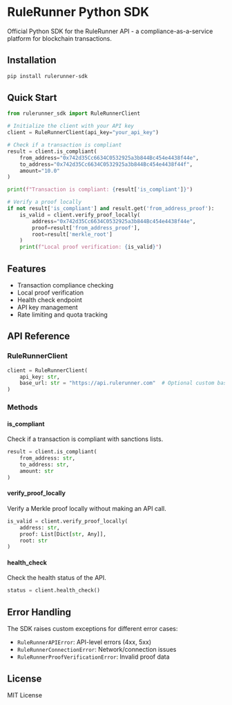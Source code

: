# RuleRunner Python SDK

Official Python SDK for the RuleRunner API - a compliance-as-a-service platform for blockchain transactions.

## Installation

```bash
pip install rulerunner-sdk
```

## Quick Start

```python
from rulerunner_sdk import RuleRunnerClient

# Initialize the client with your API key
client = RuleRunnerClient(api_key="your_api_key")

# Check if a transaction is compliant
result = client.is_compliant(
    from_address="0x742d35Cc6634C0532925a3b844Bc454e4438f44e",
    to_address="0x742d35Cc6634C0532925a3b844Bc454e4438f44f",
    amount="10.0"
)

print(f"Transaction is compliant: {result['is_compliant']}")

# Verify a proof locally
if not result['is_compliant'] and result.get('from_address_proof'):
    is_valid = client.verify_proof_locally(
        address="0x742d35Cc6634C0532925a3b844Bc454e4438f44e",
        proof=result['from_address_proof'],
        root=result['merkle_root']
    )
    print(f"Local proof verification: {is_valid}")
```

## Features

- Transaction compliance checking
- Local proof verification
- Health check endpoint
- API key management
- Rate limiting and quota tracking

## API Reference

### RuleRunnerClient

```python
client = RuleRunnerClient(
    api_key: str,
    base_url: str = "https://api.rulerunner.com"  # Optional custom base URL
)
```

### Methods

#### is_compliant

Check if a transaction is compliant with sanctions lists.

```python
result = client.is_compliant(
    from_address: str,
    to_address: str,
    amount: str
)
```

#### verify_proof_locally

Verify a Merkle proof locally without making an API call.

```python
is_valid = client.verify_proof_locally(
    address: str,
    proof: List[Dict[str, Any]],
    root: str
)
```

#### health_check

Check the health status of the API.

```python
status = client.health_check()
```

## Error Handling

The SDK raises custom exceptions for different error cases:

- `RuleRunnerAPIError`: API-level errors (4xx, 5xx)
- `RuleRunnerConnectionError`: Network/connection issues
- `RuleRunnerProofVerificationError`: Invalid proof data

## License

MIT License 